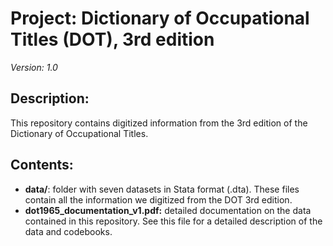 # Project: Dictionary of Occupational Titles (DOT), 3rd edition
*Version: 1.0*

## Description: 
This repository contains digitized information from the 3rd edition of the Dictionary of Occupational Titles.

## Contents:
- **data/**: folder with seven datasets in Stata format (.dta). These files contain all the information we digitized from the DOT 3rd edition.
- **dot1965_documentation_v1.pdf:** detailed documentation on the data contained in this repository. See this file for a detailed description of the data and codebooks.

